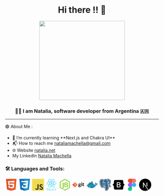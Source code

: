 <div align="center">
  <h1>Hi there !! 👋</h1>
  <img
    src="https://media3.giphy.com/media/hpXdHPfFI5wTABdDx9/giphy.gif?cid=790b7611f3b5a4749eb2fa1b0be01233caa10ba74505956d&rid=giphy.gif&ct=g"
    width="280"
    height="260"
    border-radius="30px"
  />
  <h3> 👩‍💻 I am Natalia, software developer from Argentina 🇦🇷 </h3>
</div>

---

 🟣 About Me : 
 <ul>
  
  <li> 🌱 I’m currently learning **Next.js and Chakra UI**</li>
  <li> 📬 How to reach me <a href="nataliamachella@gmail.com" target="_blank">nataliamachella@gmail.com</a> </li>
  <li> 🌐 Website <a href="natalia.net" target="_blank">natalia.net</a> </li>
  <li>   My LinkedIn <a href="www.linkedin.com/in/natalia-machella" target="_blank"> Natalia Machella </a>
  </ul>
 
 
 
<div align="left">
  <h3>🛠️ Languages and Tools:</h3>
  <div>
    <img
      src="https://github.com/devicons/devicon/blob/master/icons/html5/html5-original.svg"
      alt="logo-html"
      width="40"
      height="40"
    />
    <img
      src="https://github.com/devicons/devicon/blob/master/icons/css3/css3-original.svg"
      alt="logo-css"
      width="40"
      height="40"
    />
    <img
      src="https://github.com/devicons/devicon/blob/master/icons/javascript/javascript-original.svg"
      alt="logo-js"
      width="40"
      height="40"
    />
    <img
      src="https://github.com/devicons/devicon/blob/master/icons/react/react-original-wordmark.svg"
      alt="logo-react"
      width="40"
      height="40"
    />
    <img
      src="https://github.com/devicons/devicon/blob/master/icons/nodejs/nodejs-original.svg"
      alt="logo-node"
      width="40"
      height="40"
    />
    <img
      src="https://github.com/devicons/devicon/blob/master/icons/git/git-original-wordmark.svg"
      alt="logo-git"
      width="40"
      height="40"
    />
    <img
      src="https://github.com/devicons/devicon/blob/master/icons/docker/docker-original.svg"
      alt="logo-docker"
      width="40"
      height="40"
    />
    <img
      src="https://github.com/devicons/devicon/blob/master/icons/postgresql/postgresql-original.svg"
      alt="logo-postgres"
      width="40"
      height="40"
    />
    <img
      src="https://github.com/devicons/devicon/blob/master/icons/bootstrap/bootstrap-plain.svg"
      alt="logo-boostrap"
      width="40"
      height="40"
    />
    <img
      src="https://github.com/devicons/devicon/blob/master/icons/figma/figma-original.svg"
      alt="logo-figma"
      width="40"
      height="40"
    />
    <img
      src="https://github.com/devicons/devicon/blob/master/icons/nextjs/nextjs-original.svg"
      alt="logo-next"
      width="40"
      height="40"
    />
  </div>
</div>
